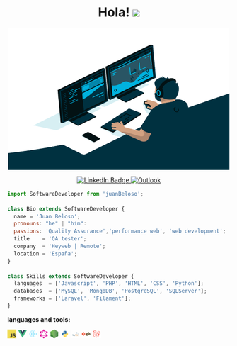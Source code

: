  <h1 align="center">
 Hola!
  <img src="https://media.giphy.com/media/hvRJCLFzcasrR4ia7z/giphy.gif" width="30px"/>
  </h1>
  <div align="center">
<img align="center" alt="GIF" src="https://github.com/juanbeloso/juanbeloso/blob/main/code.gif?raw=true" width="500" height="320" />
    </div>
    <p>
<div id="header" align="center">
  <div id="badges">
    <a href="https://www.linkedin.com/in/juan-antonio-beloso-daparte-253a7818/">
      <img src="https://img.shields.io/badge/LinkedIn-blue?style=for-the-badge&logo=linkedin&logoColor=white" alt="LinkedIn Badge"/>
    </a>
    </a>
  <a href="mailto:juan.belosoe@hotmail.com" target="_blank">
    <img  alt="Outlook" src="https://img.shields.io/badge/Microsoft_Outlook-0078D4?style=for-the-badge&logo=microsoft-outlook&logoColor=white" />
  </a>
  </div>
</div>
</p>

```js
import SoftwareDeveloper from 'juanBeloso';

class Bio extends SoftwareDeveloper {
  name = 'Juan Beloso';
  pronouns: "he" | "him":
  passions: 'Quality Assurance','performance web', 'web development';
  title    = 'QA tester';
  company  = 'Heyweb | Remote';
  location = 'España';
}

class Skills extends SoftwareDeveloper {
  languages  = ['Javascript', 'PHP', 'HTML', 'CSS', 'Python'];
  databases  = ['MySQL', 'MongoDB', 'PostgreSQL', 'SQLServer'];
  frameworks = ['Laravel', 'Filament'];
}
```
**languages and tools:**  

<code><img height="20" src="https://raw.githubusercontent.com/github/explore/80688e429a7d4ef2fca1e82350fe8e3517d3494d/topics/javascript/javascript.png"></code>
<code><img height="20" src="https://raw.githubusercontent.com/github/explore/80688e429a7d4ef2fca1e82350fe8e3517d3494d/topics/vue/vue.png"></code>
<code><img height="20" src="https://raw.githubusercontent.com/github/explore/80688e429a7d4ef2fca1e82350fe8e3517d3494d/topics/react/react.png"></code>
<code><img height="20" src="https://raw.githubusercontent.com/github/explore/5c058a388828bb5fde0bcafd4bc867b5bb3f26f3/topics/graphql/graphql.png"></code>
<code><img height="20" src="https://raw.githubusercontent.com/github/explore/80688e429a7d4ef2fca1e82350fe8e3517d3494d/topics/nodejs/nodejs.png"></code>
<code><img height="20" src="https://raw.githubusercontent.com/github/explore/80688e429a7d4ef2fca1e82350fe8e3517d3494d/topics/python/python.png"></code>
<code><img height="20" src="https://raw.githubusercontent.com/github/explore/80688e429a7d4ef2fca1e82350fe8e3517d3494d/topics/mysql/mysql.png"></code>
<code><img height="20" src="https://raw.githubusercontent.com/github/explore/80688e429a7d4ef2fca1e82350fe8e3517d3494d/topics/git/git.png"></code>
<code><img height="20" src="https://raw.githubusercontent.com/github/explore/80688e429a7d4ef2fca1e82350fe8e3517d3494d/topics/laravel/laravel.png"></code>
